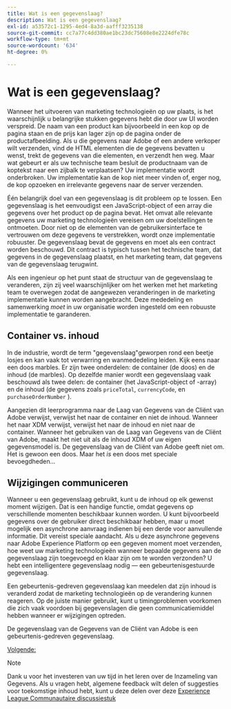 ```yaml
---
title: Wat is een gegevenslaag?
description: Wat is een gegevenslaag?
exl-id: a53572c1-1295-4ed4-8a3d-aafff3235138
source-git-commit: cc7a77c4dd380ae1bc23dc75608e8e2224dfe78c
workflow-type: tm+mt
source-wordcount: '634'
ht-degree: 0%

---
```


# Wat is een gegevenslaag?

Wanneer het uitvoeren van marketing technologieën op uw plaats, is het waarschijnlijk u belangrijke stukken gegevens hebt die door uw UI worden verspreid. De naam van een product kan bijvoorbeeld in een kop op de pagina staan en de prijs kan lager zijn op de pagina onder de productafbeelding. Als u die gegevens naar Adobe of een andere verkoper wilt verzenden, vind de HTML elementen die de gegevens bevatten u wenst, trekt de gegevens van die elementen, en verzendt hen weg. Maar wat gebeurt er als uw technische team besluit de productnaam van de koptekst naar een zijbalk te verplaatsen? Uw implementatie wordt onderbroken. Uw implementatie kan de kop niet meer vinden of, erger nog, de kop opzoeken en irrelevante gegevens naar de server verzenden.

Één belangrijk doel van een gegevenslaag is dit probleem op te lossen. Een gegevenslaag is het eenvoudigst een JavaScript-object of een array die gegevens over het product op de pagina bevat. Het omvat alle relevante gegevens uw marketing technologieën vereisen om uw doelstellingen te ontmoeten. Door niet op de elementen van de gebruikersinterface te vertrouwen om deze gegevens te verstrekken, wordt onze implementatie robuuster. De gegevenslaag bevat de gegevens en moet als een contract worden beschouwd. Dit contract is typisch tussen het technische team, dat gegevens in de gegevenslaag plaatst, en het marketing team, dat gegevens van de gegevenslaag terugwint.

Als een ingenieur op het punt staat de structuur van de gegevenslaag te veranderen, zijn zij veel waarschijnlijker om het werken met het marketing team te overwegen zodat de aangewezen veranderingen in de marketing implementatie kunnen worden aangebracht. Deze mededeling en samenwerking _moet_ in uw organisatie worden ingesteld om een robuuste implementatie te garanderen.

## Container vs. inhoud

In de industrie, wordt de term &quot;gegevenslaag&quot;geworpen rond een beetje losjes en kan vaak tot verwarring en wanmededeling leiden. Kijk eens naar een doos marbles. Er zijn twee onderdelen: de container (de doos) en de inhoud (de marbles). Op dezelfde manier wordt een gegevenslaag vaak beschouwd als twee delen: de container (het JavaScript-object of -array) en de inhoud (de gegevens zoals `priceTotal`, `currencyCode`, en `purchaseOrderNumber` ).

Aangezien dit leerprogramma naar de Laag van Gegevens van de Cliënt van Adobe verwijst, verwijst het naar de container en niet de inhoud. Wanneer het naar XDM verwijst, verwijst het naar de inhoud en niet naar de container. Wanneer het gebruiken van de Laag van Gegevens van de Cliënt van Adobe, maakt het niet uit als de inhoud XDM of uw eigen gegevensmodel is. De gegevenslaag van de Cliënt van Adobe geeft niet om. Het is gewoon een doos. Maar het _is_ een doos met speciale bevoegdheden...

## Wijzigingen communiceren

Wanneer u een gegevenslaag gebruikt, kunt u de inhoud op elk gewenst moment wijzigen. Dat is een handige functie, omdat gegevens op verschillende momenten beschikbaar kunnen worden. U kunt bijvoorbeeld gegevens over de gebruiker direct beschikbaar hebben, maar u moet mogelijk een asynchrone aanvraag indienen bij een derde voor aanvullende informatie. Dit vereist speciale aandacht. Als u deze asynchrone gegevens naar Adobe Experience Platform op een gegeven moment moet verzenden, hoe weet uw marketing technologieën wanneer bepaalde gegevens aan de gegevenslaag zijn toegevoegd en klaar zijn om te worden verzonden? U hebt een intelligentere gegevenslaag nodig — een gebeurtenisgestuurde gegevenslaag.

Een gebeurtenis-gedreven gegevenslaag kan meedelen dat zijn inhoud is veranderd zodat de marketing technologieën op de verandering kunnen reageren. Op de juiste manier gebruikt, kunt u timingproblemen voorkomen die zich vaak voordoen bij gegevenslagen die geen communicatiemiddel hebben wanneer er wijzigingen optreden.

De gegevenslaag van de Gegevens van de Cliënt van Adobe is een gebeurtenis-gedreven gegevenslaag.

[Volgende: ](how-to-use-the-adobe-client-data-layer.md)

>[!NOTE]
>
>Dank u voor het investeren van uw tijd in het leren over de Inzameling van Gegevens. Als u vragen hebt, algemene feedback wilt delen of suggesties voor toekomstige inhoud hebt, kunt u deze delen over deze [Experience League Communautaire discussiestuk](https://experienceleaguecommunities.adobe.com/t5/adobe-experience-platform-launch/tutorial-discussion-use-adobe-experience-platform-data/m-p/543877)
